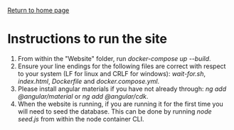 [Return to home page](https://github.com/jess-mw/desk23)

# Instructions to run the site

1. From within the "Website" folder, run *docker-compose up --build*.
2. Ensure your line endings for the following files are correct with respect to your system (LF for linux and CRLF for windows): *wait-for.sh*, *index.html*, *Dockerfile* and *docker.compose.yml*.
3. Please install angular materials if you have not already through: *ng add @angular/material* or *ng add @angular/cdk*.
4. When the website is running, if you are running it for the first time you will need to seed the database. This can be done by running *node seed.js* from within the node container CLI.
